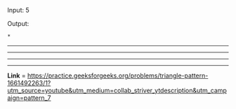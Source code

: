 Input: 5

Output:

    *
   ***  
  *****
 *******
*********

**Link** = https://practice.geeksforgeeks.org/problems/triangle-pattern-1661492263/1?utm_source=youtube&utm_medium=collab_striver_ytdescription&utm_campaign=pattern_7
